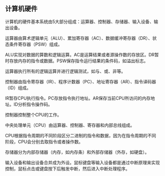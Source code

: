 ## 计算机硬件

计算机的硬件基本系统由5大部分组成：运算器、控制器、存储器、输入设备、输出设备。

运算器由算术逻辑单元（ALU）、累加寄存器（AC）、数据缓冲寄存器（DR）、状态条件寄存器（PSW）组成。

ALU实现对数据的算数和逻辑运算。AC是运算结果或者源操作数的存放区。DR暂时存放内存的指令或数据。PSW保存指令运行结果的条件码，如溢出标志。

运算器执行所有的逻辑运算并进行逻辑测试，如与、或、非等。

控制器由指令寄存器（IR）、程序计数器（PC）、地址寄存器（AR）、指令译码器（ID）组成。

IR暂存CPU执行指令。PC存放指令执行地址。AR保存当前CPU所访问的内存地址。ID分析指令操作码。

控制器控制整个CPU的工作。

中央处理单元（CPU）由运算器、控制器、寄存器和内部总线组成。

CPU根据指令周期的不同阶段区分二进制的指令和数据，因为在指令周期的不同阶段，CPU会分别去取指令或者操作数。

存储器分为内部存储器（内存，如内存条）和外部存储器（外存，如硬盘）。

输入设备和输出设备合并成为外设。鼠标键盘等输入设备都是通过中断原理来实现控制，鼠标点击或键盘按下后触发中断，然后进入中断处理程序。